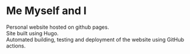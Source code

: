 # Me Myself and I

Personal website hosted on github pages.  
Site built using Hugo.  
Automated building, testing and deployment of the website using GitHub actions.  

